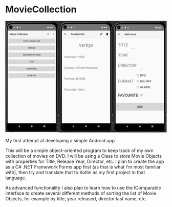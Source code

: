 # MovieCollection

![Screenshot of main, detailed and add activities](/Kotlin-prototype/assets/images/moviecollectionapp.png)

My first attempt at developing a simple Android app

This will be a simple object-oriented program to keep track of my own collection of movies on DVD. I will be using a Class to store Movie Objects with properties for Title, Release Year, Director, etc. I plan to create the app as a C# .NET Framework Forms app first (as that is what I'm most familiar with), then try and translate that to Kotlin as my first project in that language. 

As advanced functionality I also plan to learn how to use the IComparable interface to create several different methods of sorting the list of Movie Objects, for example by title, year released, director last name, etc.
